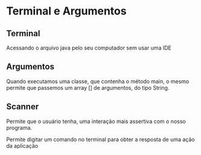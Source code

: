 # Terminal e Argumentos

## Terminal

Acessando o arquivo java pelo seu computador sem usar uma IDE

## Argumentos

Quando executamos uma classe, que contenha o método main, o mesmo permite que passemos um array [] de argumentos, do tipo String.

## Scanner

Permite que o usuário tenha, uma interação mais assertiva com o nosso programa.

Permite digitar um comando no terminal para obter a resposta de uma ação da aplicação